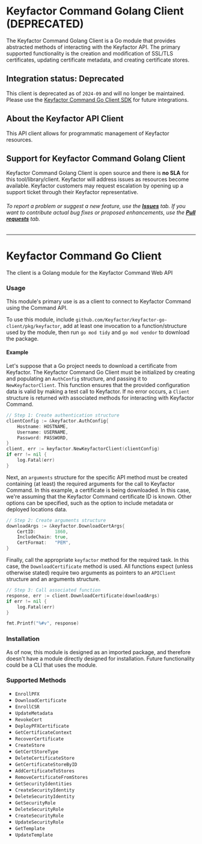 # Keyfactor Command Golang Client (DEPRECATED)

The Keyfactor Command Golang Client is a Go module that provides abstracted methods of interacting with the Keyfactor API. The primary supported functionality is the creation and modification of SSL/TLS certificates, updating certificate metadata, and creating certificate stores.

## Integration status: Deprecated
This client is deprecated as of `2024-09` and will no longer be maintained. Please use the [Keyfactor Command Go Client SDK](https://github.com/Keyfactor/keyfactor-go-client-sdk) for future integrations.

## About the Keyfactor API Client

This API client allows for programmatic management of Keyfactor resources.

## Support for Keyfactor Command Golang Client

Keyfactor Command Golang Client is open source and there is **no SLA** for this tool/library/client. Keyfactor will address issues as resources become available. Keyfactor customers may request escalation by opening up a support ticket through their Keyfactor representative.

###### To report a problem or suggest a new feature, use the **[Issues](../../issues)** tab. If you want to contribute actual bug fixes or proposed enhancements, use the **[Pull requests](../../pulls)** tab.
___




# Keyfactor Command Go Client
The client is a Golang module for the Keyfactor Command Web API

### Usage
This module's primary use is as a client to connect to Keyfactor Command using the Command API. 

To use this module, include
```github.com/Keyfactor/keyfactor-go-client/pkg/keyfactor```, add at least 
one invocation to a function/structure used by the module, then run 
```go mod tidy``` and ```go mod vendor``` to download the package.

#### Example
Let's suppose that a Go project needs to download a certificate from Keyfactor.
The Keyfactor Command Go Client must be initialized by creating and populating an
`AuthConfig` structure, and passing it to `NewKeyfactorClient`. This
function ensures that the provided configuration data is valid by making a test
call to Keyfactor. If no error occurs, a `Client` structure is returned with
associated methods for interacting with Keyfactor Command.
```go
// Step 1: Create authentication structure
clientConfig := &keyfactor.AuthConfig{
    Hostname: HOSTNAME,
    Username: USERNAME,
    Password: PASSWORD,
}
client, err := keyfactor.NewKeyfactorClient(clientConfig)
if err != nil {
    log.Fatal(err)
}
```

Next, an `arguments` structure for the specific API method must be created
containing (at least) the required arguments for the call to Keyfactor Command. In this
example, a certificate is being downloaded. In this case, we're assuming that
the Keyfactor Command certificate ID is known. Other options can be specified, such as
the option to include metadata or deployed locations data. 
```go
// Step 2: Create arguments structure
downloadArgs := &keyfactor.DownloadCertArgs{
    CertID:       1860,
    IncludeChain: true,
    CertFormat:   "PEM",
}
```

Finally, call the appropriate `keyfactor` method for the required
task. In this case, the `DownloadCertificate` method is used. All functions expect (unless otherwise stated) require two 
arguments as pointers to an `APIClient`
structure and an arguments structure. 
```go
// Step 3: Call associated function
response, err := client.DownloadCertificate(downloadArgs)
if err != nil {
    log.Fatal(err)
}

fmt.Printf("%#v", response)
```

### Installation
As of now, this module is designed as an imported package, and therefore doesn't
have a module directly designed for installation. Future functionality could be
a CLI that uses the module.

### Supported Methods
* ```EnrollPFX```
* ```DownloadCertificate```
* ```EnrollCSR```
* ```UpdateMetadata```
* ```RevokeCert```
* ```DeployPFXCertificate```
* ```GetCertificateContext```
* ```RecoverCertificate```
* ```CreateStore```
* ```GetCertStoreType```
* ```DeleteCertificateStore```
* ```GetCertificateStoreByID```
* ```AddCertificateToStores```
* ```RemoveCertificateFromStores```
* ```GetSecurityIdentities```
* ```CreateSecurityIdentity```
* ```DeleteSecurityIdentity```
* ```GetSecurityRole```
* ```DeleteSecurityRole```
* ```CreateSecurityRole```
* ```UpdateSecurityRole```
* ```GetTemplate```
* ```UpdateTemplate```

